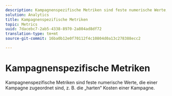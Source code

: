 ```yaml
---
description: Kampagnenspezifische Metriken sind feste numerische Werte, die einer Kampagne zugeordnet sind, z. B. die „harten“ Kosten einer Kampagne.
solution: Analytics
title: Kampagnenspezifische Metriken
topic: Metrics
uuid: 7dacebc7-2ab5-4338-8970-2a804ad8df72
translation-type: tm+mt
source-git-commit: 16ba0b12e0f70112f4c10804d0a13c278388ecc2

---
```



# Kampagnenspezifische Metriken

Kampagnenspezifische Metriken sind feste numerische Werte, die einer Kampagne zugeordnet sind, z. B. die „harten“ Kosten einer Kampagne.

